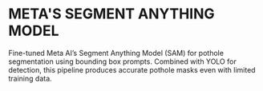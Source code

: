 # META'S SEGMENT ANYTHING MODEL
Fine-tuned Meta AI’s Segment Anything Model (SAM) for pothole segmentation using bounding box prompts. Combined with YOLO for detection, this pipeline produces accurate pothole masks even with limited training data.
